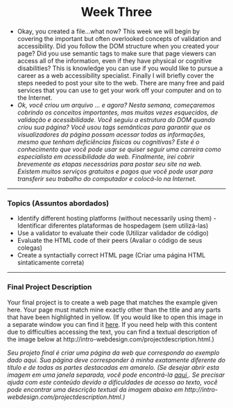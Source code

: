 <h1 align="center">Week Three</h1>

<ul>
    <li>Okay, you created a file...what now? This week we will begin by covering the important but often overlooked concepts of validation and accessibility. Did you follow the DOM structure when you created your page? Did you use semantic tags to make sure that page viewers can access all of the information, even if they have physical or cognitive disabilities? This is knowledge you can use if you would like to pursue a career as a web accessibility specialist. Finally I will briefly cover the steps needed to post your site to the web. There are many free and paid services that you can use to get your work off your computer and on to the Internet.
    </li>
    <li><em>Ok, você criou um arquivo ... e agora? Nesta semana, começaremos cobrindo os conceitos importantes, mas muitas vezes esquecidos, de validação e acessibilidade. Você seguiu a estrutura do DOM quando criou sua página? Você usou tags semânticas para garantir que os visualizadores da página possam acessar todas as informações, mesmo que tenham deficiências físicas ou cognitivas? Este é o conhecimento que você pode usar se quiser seguir uma carreira como especialista em acessibilidade da web. Finalmente, irei cobrir brevemente as etapas necessárias para postar seu site na web. Existem muitos serviços gratuitos e pagos que você pode usar para transferir seu trabalho do computador e colocá-lo na Internet.
    </em></li>
</ul>

<hr>

<h3>Topics (Assuntos abordados)</h3>
    <ul>
    <li>Identify different hosting platforms (without necessarily using them) - Identificar diferentes plataformas de hospedagem (sem utilizá-las)</li>
    <li>Use a validator to evaluate their code (Utilizar validador de código)</li>
    <li>Evaluate the HTML code of their peers (Avaliar o código de seus colegas)</li>
    <li>Create a syntactially correct HTML page (Criar uma página HTML sintaticamente correta)</li>
    </ul>

<hr>

<h3>Final Project Description</h3>
    <p> Your final project is to create a web page that matches the example given here.  Your page must match mine exactly other than the title and any parts that have been highlighted in yellow.  (If you would like to open this image in a separate window you can find it <a href="http://www.intro-webdesign.com/HTML5/HTML5project.png">here</a>.  If you need help with this content due to difficulties accessing the text, you can find a textual description of the image below at http://intro-webdesign.com/projectdescription.html.)
    </p>
    <p><em>Seu projeto final é criar uma página da web que corresponda ao exemplo dado aqui. Sua página deve corresponder à minha exatamente diferente do título e de todas as partes destacadas em amarelo. (Se desejar abrir esta imagem em uma janela separada, você pode encontrá-la <a href="http://www.intro-webdesign.com/HTML5/HTML5project.png"> aqui </a>. Se precisar ajuda com este conteúdo devido a dificuldades de acesso ao texto, você pode encontrar uma descrição textual da imagem abaixo em http://intro-webdesign.com/projectdescription.html.)
    </em></p>

